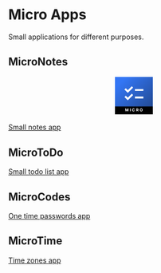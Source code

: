 #  Micro Apps

Small applications for different purposes.

## MicroNotes
<p align="center">
<img src="MicroToDo/MicroToDo/Assets.xcassets/AppIcon.appiconset/AppIcon~ios-marketing.png" width="15%" alt="MicroNotes Logo" />
</p>

[Small notes app](MicroNotes)

## MicroToDo

[Small todo list app](MicroToDo)

## MicroCodes

[One time passwords app](MicroCodes)

## MicroTime

[Time zones app](MicroTime)
